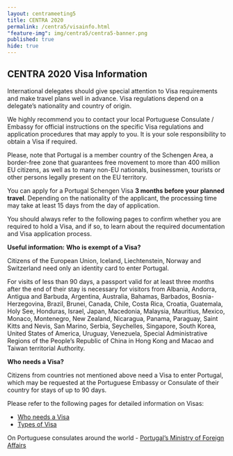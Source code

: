 ```yaml
---
layout: centrameeting5
title: CENTRA 2020
permalink: /centra5/visainfo.html
"feature-img": img/centra5/centra5-banner.png
published: true
hide: true
---
```


## CENTRA 2020 Visa Information

International delegates should give special attention to Visa requirements and make travel plans well in advance. Visa regulations depend on a delegate’s nationality and country of origin.

We highly recommend you to contact your local Portuguese Consulate / Embassy for official instructions on the specific Visa regulations and application procedures that may apply to you. It is your sole responsibility to obtain a Visa if required.

Please, note that Portugal is a member country of the Schengen Area, a border-free zone that guarantees free movement to more than 400 million EU citizens, as well as to many non-EU nationals, businessmen, tourists or other persons legally present on the EU territory.

You can apply for a Portugal Schengen Visa **3 months before your planned travel**. Depending on the nationality of the applicant, the processing time may take at least 15 days from the day of application.

You should always refer to the following pages to confirm whether you are required to hold a Visa, and if so, to learn about the required documentation and Visa application process.

**Useful information:**
**Who is exempt of a Visa?**

Citizens of the European Union, Iceland, Liechtenstein, Norway and Switzerland need only an identity card to enter Portugal.

For visits of less than 90 days, a passport valid for at least three months after the end of their stay is necessary for visitors from Albania, Andorra, Antigua and Barbuda, Argentina, Australia, Bahamas, Barbados, Bosnia-Herzegovina, Brazil, Brunei, Canada, Chile, Costa Rica, Croatia, Guatemala, Holy See, Honduras, Israel, Japan, Macedonia, Malaysia, Mauritius, Mexico, Monaco, Montenegro, New Zealand, Nicaragua, Panama, Paraguay, Saint Kitts and Nevis, San Marino, Serbia, Seychelles, Singapore, South Korea, United States of America, Uruguay, Venezuela, Special Administrative Regions of the People’s Republic of China in Hong Kong and Macao and Taiwan territorial Authority.

**Who needs a Visa?**

Citizens from countries not mentioned above need a Visa to enter Portugal, which may be requested at the Portuguese Embassy or Consulate of their country for stays of up to 90 days.

Please refer to the following pages for detailed information on Visas:

* [Who needs a Visa](https://www.vistos.mne.pt/en/short-stay-visas-schengen/general-information/who-needs-a-visa)  
* [Types of Visa](https://www.vistos.mne.pt/en/short-stay-visas-schengen/general-information/type-of-visas)

On Portuguese consulates around the world - [Portugal’s Ministry of Foreign Affairs](http://www.secomunidades.pt/web/guest/PostosConsulares)



<!--**Letter of Invitation**

You must fill in the CENTRA 5 Meeting registration form and request the sending of an invitation letter in the appropriate section.  

* Your request will be reviewed and processed within 2-4 business days, and the invitation letter will be sent to the email address provided in your registration form. Please, note that you can only apply for a Portugal Schengen Visa **3 months before your planned travel**. If you have any questions regarding Visa letters, please contact centra@inesctec.pt-->
